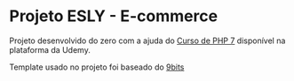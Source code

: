 # Projeto ESLY - E-commerce

Projeto desenvolvido do zero com a ajuda do [Curso de PHP 7](https://www.udemy.com/curso-completo-de-php-7/) disponível na plataforma da Udemy.

Template usado no projeto foi baseado do [9bits](https://demo.9marketplus.com.br/)
